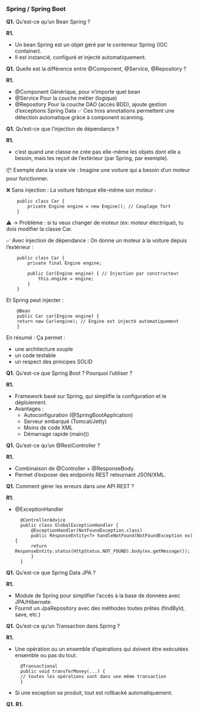 ### Spring / Spring Boot 

**Q1.** Qu’est-ce qu’un Bean Spring ?

**R1.** 
- Un bean Spring est un objet géré par le conteneur Spring (IOC container). 
- Il est instancié, configuré et injecté automatiquement.

**Q1.** Quelle est la différence entre @Component, @Service, @Repository ?

**R1.** 
- @Component	Générique, pour n’importe quel bean
- @Service	Pour la couche métier (logique)
- @Repository	Pour la couche DAO (accès BDD), ajoute gestion d’exceptions Spring Data
✅ Ces trois annotations permettent une détection automatique grâce à component scanning.


**Q1.** Qu’est-ce que l’injection de dépendance ?

**R1.**
- c’est quand une classe ne crée pas elle-même les objets dont elle a besoin, mais les reçoit de l’extérieur (par Spring, par exemple).

📦 Exemple dans la vraie vie :
  Imagine une voiture qui a besoin d’un moteur pour fonctionner.

❌ Sans injection :
La voiture fabrique elle-même son moteur :

        public class Car {
            private Engine engine = new Engine(); // Couplage fort
        }

⚠️ → Problème : si tu veux changer de moteur (ex: moteur électrique), tu dois modifier la classe Car.

✅ Avec injection de dépendance :
On donne un moteur à la voiture depuis l’extérieur :

        public class Car {
            private final Engine engine;
        
            public Car(Engine engine) { // Injection par constructeur
                this.engine = engine;
            }
        }

Et Spring peut injecter :

        @Bean
        public Car car(Engine engine) {
        return new Car(engine); // Engine est injecté automatiquement
        }

En résumé :
Ça permet :
- une architecture souple 
- un code testable 
- un respect des principes SOLID


**Q1.** Qu’est-ce que Spring Boot ? Pourquoi l’utiliser ?

**R1.**
- Framework basé sur Spring, qui simplifie la configuration et le déploiement. 
- Avantages :
  - Autoconfiguration (@SpringBootApplication)
  - Serveur embarqué (Tomcat/Jetty)
  - Moins de code XML 
  - Démarrage rapide (main())

**Q1.** Qu’est-ce qu’un @RestController ?

**R1.**
- Combinaison de @Controller + @ResponseBody. 
- Permet d’exposer des endpoints REST retournant JSON/XML.

**Q1.** Comment gérer les erreurs dans une API REST ?

**R1.**
- @ExceptionHandler

        @ControllerAdvice
        public class GlobalExceptionHandler {
            @ExceptionHandler(NotFoundException.class)
            public ResponseEntity<?> handleNotFound(NotFoundException ex) {
            return ResponseEntity.status(HttpStatus.NOT_FOUND).body(ex.getMessage());
            }
        }


**Q1.** Qu’est-ce que Spring Data JPA ?

**R1.**
- Module de Spring pour simplifier l’accès à la base de données avec JPA/Hibernate. 
- Fournit un JpaRepository avec des méthodes toutes prêtes (findById, save, etc.)

**Q1.** Qu’est-ce qu’un Transaction dans Spring ?

**R1.** 
- Une opération ou un ensemble d’opérations qui doivent être exécutées ensemble ou pas du tout.
    
        @Transactional
        public void transferMoney(...) {
        // toutes les opérations sont dans une même transaction
        }

- Si une exception se produit, tout est rollbacké automatiquement.

**Q1.**
**R1.** 
